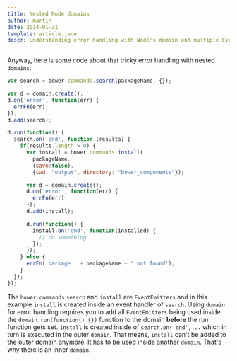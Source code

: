 ```yaml
---
title: Nested Node domains
author: martin
date: 2014-01-31
template: article.jade
descr: Understanding error handling with Node's domain and multiple EventEmitters
---
```

Anyway, here is some code about that tricky error handling with nested ```domains```:

```javascript
var search = bower.commands.search(packageName, {});

var d = domain.create();
d.on('error', function(err) {
  errFn(err);
});
d.add(search);

d.run(function() {
  search.on('end', function (results) {
    if(results.length > 0) {
      var install = bower.commands.install(
        packageName,
        {save:false},
        {cwd: "output", directory: "bower_components"});

      var d = domain.create();
      d.on('error', function(err) {
        errFn(err);
      });
      d.add(install);

      d.run(function() {
        install.on('end', function(installed) {
          // do something            
        });
      });
    } else {
      errFn('package ' + packageName + ' not found');
    }
  });
});
```

The ```bower.commands``` ```search``` and ```install``` are ```EventEmitters``` and in this example ```install``` is created inside an event handler of ```search```. Using ```domain``` for error handling requires you to add all ```EventEmitters``` being used inside the ```domain.run(function() {})``` function to the domain **before** the run function gets set. ```install``` is created inside of ```search.on('end',...``` which in turn is executed in the outer ```domain```. That means, ```install``` can't be added to the outer domain anymore. It has to be used inside another ```domain```. That's why there is an inner ```domain```.